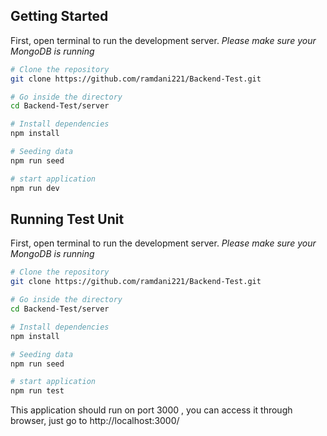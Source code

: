 ## Getting Started

First, open terminal to run the development server.
*Please make sure your MongoDB is running*

```bash
# Clone the repository
git clone https://github.com/ramdani221/Backend-Test.git

# Go inside the directory
cd Backend-Test/server

# Install dependencies
npm install

# Seeding data
npm run seed

# start application
npm run dev
```

## Running Test Unit

First, open terminal to run the development server.
*Please make sure your MongoDB is running*

```bash
# Clone the repository
git clone https://github.com/ramdani221/Backend-Test.git

# Go inside the directory
cd Backend-Test/server

# Install dependencies
npm install

# Seeding data
npm run seed

# start application
npm run test
```


This application should run on port 3000 , you can access it through browser, just go to http://localhost:3000/
